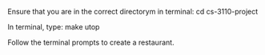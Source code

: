 Ensure that you are in the correct directorym in terminal:
cd cs-3110-project

In terminal, type:
make utop

Follow the terminal prompts to create a restaurant.
